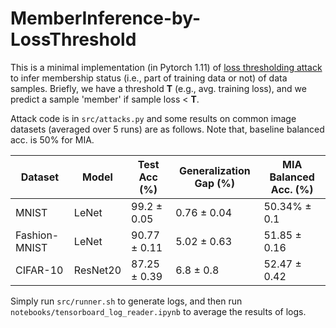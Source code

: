 # MemberInference-by-LossThreshold

This is a minimal implementation (in Pytorch 1.11) of [loss thresholding attack](https://arxiv.org/abs/1709.01604) to infer membership status (i.e., part of training data or not) of data samples.
Briefly, we have a threshold **T** (e.g., avg. training loss), and we predict a sample 'member' if sample loss < **T**.


Attack code is in ```src/attacks.py``` and some results on common image datasets (averaged over 5 runs) are as follows. Note that, baseline balanced acc. is 50% for MIA.

| Dataset | Model | Test Acc (%) | Generalization Gap (%) |  MIA Balanced Acc. (%)
| ------------- | ------------- | ------------- | ------------- | ------------- |
| MNIST  | LeNet |99.2 ± 0.05 | 0.76 ± 0.04 | 50.34% ± 0.1 |
| Fashion-MNIST | LeNet | 90.77 ± 0.11  | 5.02 ± 0.63 | 51.85 ± 0.16 |
| CIFAR-10  | ResNet20| 87.25 ± 0.39  | 6.8 ± 0.8 | 52.47 ± 0.42 |

Simply run ```src/runner.sh``` to generate logs, and then run ```notebooks/tensorboard_log_reader.ipynb``` to average the results of logs. 
